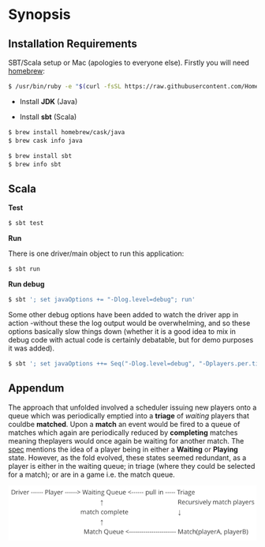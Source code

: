 Synopsis
========

Installation Requirements
-------------------------

SBT/Scala setup or Mac (apologies to everyone else). Firstly you will need
[homebrew](https://brew.sh/):

```bash
$ /usr/bin/ruby -e "$(curl -fsSL https://raw.githubusercontent.com/Homebrew/install/master/install)"
```

-   Install **JDK** (Java)

-   Install **sbt** (Scala)

```bash
$ brew install homebrew/cask/java
$ brew cask info java
```

```bash
$ brew install sbt
$ brew info sbt
```

Scala
-----

**Test**

```bash
$ sbt test
```

**Run**

There is one driver/main object to run this application:

```bash
$ sbt run
```

**Run debug**

```bash
$ sbt '; set javaOptions += "-Dlog.level=debug"; run'
```

Some other debug options have been added to watch the driver app in action -without these the log output would be overwhelming, and so these options basically slow things down (whether it is a good idea to mix in debug code with
actual code is certainly debatable, but for demo purposes it was added).

```bash
$ sbt '; set javaOptions ++= Seq("-Dlog.level=debug", "-Dplayers.per.tick=2", "-Dgames.expire.ratio.per.tick=3"); run'
```

Appendum
--------

The approach that unfolded involved a scheduler issuing new players onto a queue which was periodically emptied into a **triage** of *waiting* players that couldbe **matched**. Upon a **match** an event would be fired to a queue of matches which again are periodically reduced by **completing** matches meaning theplayers would once again be waiting for another match. The [spec](introduction.md) mentions the idea of a player being in either a **Waiting** or **Playing** state. However, as the fold evolved, these states seemed redundant, as a player is either in the waiting queue; in triage (where they could be selected for a match); or are in a game i.e. the match queue.

![Matching](matching.png)

